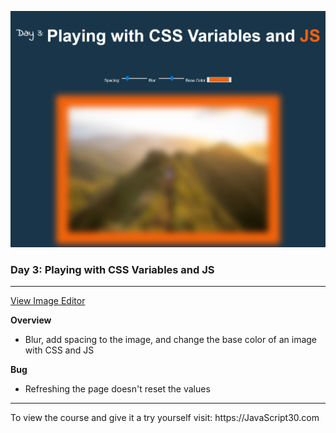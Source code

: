 ![simple_photo_editor_screenshot.png](https://github.com/Alma-Sanchez/JavaScript30/blob/master/03%20-%20CSS%20Variables/Images/simple_photo_editor.png)

### Day 3: Playing with CSS Variables and JS
_____
[View Image Editor](https://alma-sanchez.github.io/JavaScript30/03%20-%20CSS%20Variables/)


__Overview__
  - Blur, add spacing to the image, and change the base color of an image with CSS and JS

__Bug__
  - Refreshing the page doesn't reset the values 


<hr />
To view the course and give it a try yourself visit: https://JavaScript30.com
